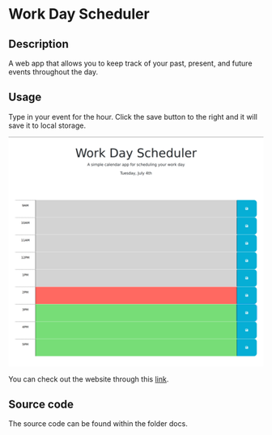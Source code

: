 # Work Day Scheduler

## Description
A web app that allows you to keep track of your past, present, and future events throughout the day.

## Usage
Type in your event for the hour. Click the save button to the right and it will save it to local storage.

![screenshot1](./Assets/screenshots/screenshot1.png)

You can check out the website through this [link](https://ryansheehy0.github.io/Module_5_Challenge/).

## Source code

The source code can be found within the folder docs.
